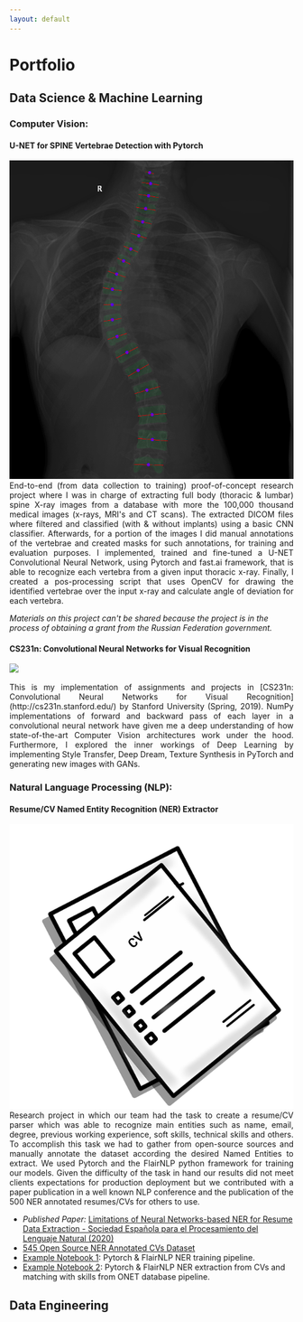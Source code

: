 ```yaml
---
layout: default
---
```

# Portfolio

## Data Science & Machine Learning

### Computer Vision:

#### U-NET for SPINE Vertebrae Detection with Pytorch

<center><img src="/assets/img/img55.png"/></center>

<div style="text-align: justify">End-to-end (from data collection to training) proof-of-concept research project where I was in charge of extracting full body (thoracic & lumbar) spine X-ray images from a database with more the 100,000 thousand medical images (x-rays, MRI's and CT scans). The extracted DICOM files where filtered and classified (with & without implants) using a basic CNN classifier. Afterwards, for a portion of the images I did manual annotations of the vertebrae and created masks for such annotations, for training and evaluation purposes. I implemented, trained and fine-tuned a U-NET Convolutional Neural Network, using Pytorch and fast.ai framework, that is able to recognize each vertebra from a given input thoracic x-ray. Finally, I created a pos-processing script that uses OpenCV for drawing the identified vertebrae over the input x-ray and calculate angle of deviation for each vertebra.</div>

*Materials on this project can't be shared because the project is in the process of obtaining a grant from the Russian Federation government.*

#### CS231n: Convolutional Neural Networks for Visual Recognition

[<img src="https://img.shields.io/badge/GitHub-View%20on%20GitHub-blue?style=flat&logo=github">](https://github.com/juanfpinzon/CS231n-self-paced)

<div style="text-align: justify">This is my implementation of assignments and projects in [CS231n: Convolutional Neural Networks for Visual Recognition](http://cs231n.stanford.edu/) by Stanford University (Spring, 2019). NumPy implementations of forward and backward pass of each layer in a convolutional neural network have given me a deep understanding of how state-of-the-art Computer Vision architectures work under the hood. Furthermore, I explored the inner workings of Deep Learning by implementing Style Transfer, Deep Dream, Texture Synthesis in PyTorch and generating new images with GANs.</div>

### Natural Language Processing (NLP):

#### Resume/CV Named Entity Recognition (NER) Extractor

<center><img src="/assets/img/cv.png"/></center>

<div style="text-align: justify">Research project in which our team had the task to create a resume/CV parser which was able to recognize main entities such as name, email, degree, previous working experience, soft skills, technical skills and others. To accomplish this task we had to gather from open-source sources and manually annotate the dataset according the desired Named Entities to extract. We used Pytorch and the FlairNLP python framework for training our models. Given the difficulty of the task in hand our results did not meet clients expectations for production deployment but we contributed with a paper publication in a well known NLP conference and the publication of the 500 NER annotated resumes/CVs for others to use.</div>

*   *Published Paper:*  [Limitations of Neural Networks-based NER for Resume Data Extraction - Sociedad Española para el Procesamiento del Lenguaje Natural (2020)](http://journal.sepln.org/sepln/ojs/ojs/index.php/pln/article/view/6276)
*   [545 Open Source NER Annotated CVs Dataset](https://github.com/juanfpinzon/resume-dataset)
*   [Example Notebook 1](https://github.com/juanfpinzon/juanfpinzon.github.io/blob/master/assets/notebooks/ner-training-template.ipynb): Pytorch & FlairNLP NER training pipeline.
*   [Example Notebook 2](https://github.com/juanfpinzon/juanfpinzon.github.io/blob/master/assets/notebooks/skills-semantic-similarity-scoring-50cvs.ipynb): Pytorch & FlairNLP NER extraction from CVs and matching with skills from ONET database pipeline.

## Data Engineering

<!-- Text can be **bold**, _italic_, or ~~strikethrough~~.

[Link to another page](./another-page.html).

There should be whitespace between paragraphs.

There should be whitespace between paragraphs. We recommend including a README, or a file with information about your project.


> This is a blockquote following a header.
>
> When something is important enough, you do it even if the odds are not in your favor.

### Header 3

```js
// Javascript code with syntax highlighting.
var fun = function lang(l) {
  dateformat.i18n = require('./lang/' + l)
  return true;
}
```

```ruby
# Ruby code with syntax highlighting
GitHubPages::Dependencies.gems.each do |gem, version|
  s.add_dependency(gem, "= #{version}")
end
```

#### Header 4

*   This is an unordered list following a header.
*   This is an unordered list following a header.
*   This is an unordered list following a header.

##### Header 5

1.  This is an ordered list following a header.
2.  This is an ordered list following a header.
3.  This is an ordered list following a header.

###### Header 6

| head1        | head two          | three |
|:-------------|:------------------|:------|
| ok           | good swedish fish | nice  |
| out of stock | good and plenty   | nice  |
| ok           | good `oreos`      | hmm   |
| ok           | good `zoute` drop | yumm  |

### There's a horizontal rule below this.

* * *

### Here is an unordered list:

*   Item foo
*   Item bar
*   Item baz
*   Item zip

### And an ordered list:

1.  Item one
1.  Item two
1.  Item three
1.  Item four

### And a nested list:

- level 1 item
  - level 2 item
  - level 2 item
    - level 3 item
    - level 3 item
- level 1 item
  - level 2 item
  - level 2 item
  - level 2 item
- level 1 item
  - level 2 item
  - level 2 item
- level 1 item

### Small image

![Octocat](https://github.githubassets.com/images/icons/emoji/octocat.png)

### Large image

![Branching](https://guides.github.com/activities/hello-world/branching.png)


### Definition lists can be used with HTML syntax.

<dl>
<dt>Name</dt>
<dd>Godzilla</dd>
<dt>Born</dt>
<dd>1952</dd>
<dt>Birthplace</dt>
<dd>Japan</dd>
<dt>Color</dt>
<dd>Green</dd>
</dl>

```
Long, single-line code blocks should not wrap. They should horizontally scroll if they are too long. This line should be long enough to demonstrate this.
```

```
The final element.
``` -->
